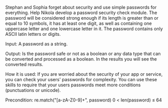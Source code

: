 Stephan and Sophia forget about security and use simple passwords for everything. Help Nikola develop a password security check module. The password will be considered strong enough if its length is greater than or equal to 10 symbols, it has at least one digit, as well as containing one uppercase letter and one lowercase letter in it. The password contains only ASCII latin letters or digits.

Input: A password as a string.

Output: Is the password safe or not as a boolean or any data type that can be converted and processed as a boolean. In the results you will see the converted results.

How it is used: If you are worried about the security of your app or service, you can check your users' passwords for complexity. You can use these skills to require that your users passwords meet more conditions (punctuations or unicode).

Precondition:
re.match("[a-zA-Z0-9]+", password)
0 < len(password) ≤ 64
